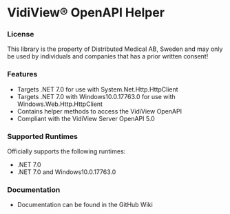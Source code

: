 ﻿# VidiView® OpenAPI Helper

### License
This library is the property of Distributed Medical AB, Sweden and may only
be used by individuals and companies that has a prior written consent!

### Features
* Targets .NET 7.0 for use with System.Net.Http.HttpClient
* Targets .NET 7.0 with Windows10.0.17763.0 for use with Windows.Web.Http.HttpClient
* Contains helper methods to access the VidiView OpenAPI
* Compliant with the VidiView Server OpenAPI 5.0

### Supported Runtimes

Officially supports the following runtimes:
* .NET 7.0
* .NET 7.0 and Windows10.0.17763.0

### Documentation
* Documentation can be found in the GitHub Wiki
